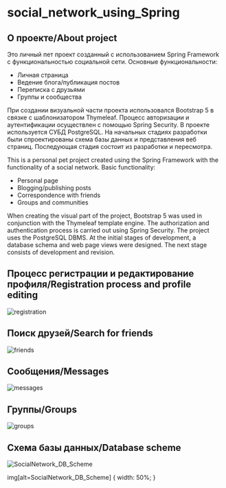 # social_network_using_Spring

<!-- ABOUT THE PROJECT -->
## О проекте/About project

Это личный пет проект созданный с использованием Spring Framework с функциональностью социальной сети. 
Основные функциональности:
- Личная страница
- Ведение блога/публикация постов
- Переписка с друзьями
- Группы и сообщества

При создании визуальной части проекта использовался Bootstrap 5 в связке с шаблонизатором Thymeleaf. Процесс авторизации и аутентификации осуществлен с помощью Spring Security. В проекте используется СУБД PostgreSQL.
На начальных стадиях разработки были спроектированы схема базы данных и представления веб страниц. Последующая стадия состоит из разработки и пересмотра.

This is a personal pet project created using the Spring Framework with the functionality of a social network.
Basic functionality:
- Personal page
- Blogging/publishing posts
- Correspondence with friends
- Groups and communities

When creating the visual part of the project, Bootstrap 5 was used in conjunction with the Thymeleaf template engine. The authorization and authentication process is carried out using Spring Security. The project uses the PostgreSQL DBMS.
At the initial stages of development, a database schema and web page views were designed. The next stage consists of development and revision.

## Процесс регистрации и редактирование профиля/Registration process and profile editing

![registration](https://user-images.githubusercontent.com/114854020/215283632-e81f14a9-1da9-4176-ad43-4baaadd8148a.gif)

## Поиск друзей/Search for friends

![friends](https://user-images.githubusercontent.com/114854020/215283693-475bdde6-7520-4c3b-bc16-9a515a199a1a.gif)

## Сообщения/Messages

![messages](https://user-images.githubusercontent.com/114854020/215283731-ab5261b5-e544-47d9-9371-2b3ea5041fe3.gif)

## Группы/Groups

![groups](https://user-images.githubusercontent.com/114854020/215283744-0d85052c-de55-4898-af08-56d051a7d173.gif)

## Схема базы данных/Database scheme

![SocialNetwork_DB_Scheme](https://user-images.githubusercontent.com/114854020/215283789-4e1aeb73-8584-4723-83cf-60011076bfd9.png)

img[alt=SocialNetwork_DB_Scheme] { width: 50%; }

